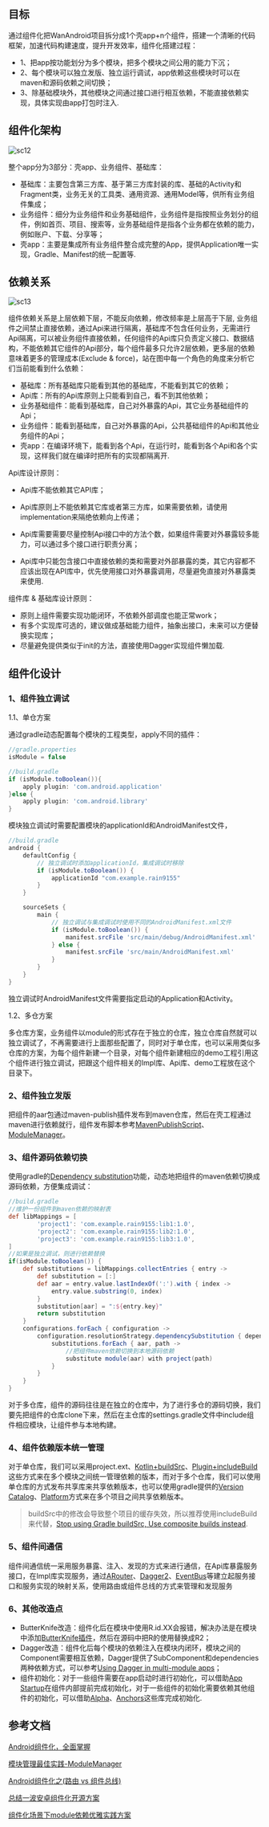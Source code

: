 ## 目标

通过组件化把WanAndroid项目拆分成1个壳app+n个组件，搭建一个清晰的代码框架，加速代码构建速度，提升开发效率，组件化搭建过程：

- 1、把app按功能划分为多个模块，把多个模块之间公用的能力下沉；
- 2、每个模块可以独立发版、独立运行调试，app依赖这些模块时可以在maven和源码依赖之间切换；
- 3、除基础模块外，其他模块之间通过接口进行相互依赖，不能直接依赖实现，具体实现由app打包时注入.

## 组件化架构

![sc12](/screenshots/sc12.png)

整个app分为3部分：壳app、业务组件、基础库：

- 基础库：主要包含第三方库、基于第三方库封装的库、基础的Activity和Fragment类，业务无关的工具类、通用资源、通用Model等，供所有业务组件集成；
- 业务组件：细分为业务组件和业务基础组件，业务组件是指按照业务划分的组件，例如首页、项目、搜索等，业务基础组件是指各个业务都在依赖的能力，例如账户、下载、分享等；
- 壳app：主要是集成所有业务组件整合成完整的App，提供Application唯一实现，Gradle、Manifest的统一配置等.

## 依赖关系

![sc13](/screenshots/sc13.png)

组件依赖关系是上层依赖下层，不能反向依赖，修改频率是上层高于下层,  业务组件之间禁止直接依赖，通过Api来进行隔离，基础库不包含任何业务，无需进行Api隔离，可以被业务组件直接依赖，任何组件的Api库只负责定义接口、数据结构，不能依赖其它组件的Api部分，每个组件最多只允许2层依赖，更多层的依赖意味着更多的管理成本(Exclude & force)，站在图中每一个角色的角度来分析它们当前能看到什么依赖：

- 基础库：所有基础库只能看到其他的基础库，不能看到其它的依赖；
- Api库：所有的Api库原则上只能看到自己，看不到其他依赖；
- 业务基础组件：能看到基础库，自己对外暴露的Api，其它业务基础组件的Api；
- 业务组件：能看到基础库，自己对外暴露的Api，公共基础组件的Api和其他业务组件的Api；
- 壳app：在编译环境下，能看到各个Api，在运行时，能看到各个Api和各个实现，这样我们就在编译时把所有的实现都隔离开.

Api库设计原则：

- Api库不能依赖其它API库；

- Api库原则上不能依赖其它库或者第三方库，如果需要依赖，请使用implementation来隔绝依赖向上传递；
- Api库需要需要尽量控制Api接口中的方法个数，如果组件需要对外暴露较多能力，可以通过多个接口进行职责分离；
- Api库中只能包含接口中直接依赖的类和需要对外部暴露的类，其它内容都不应该出现在API库中，优先使用接口对外暴露调用，尽量避免直接对外暴露类来使用.

组件库 & 基础库设计原则：

- 原则上组件需要实现功能闭环，不依赖外部调度也能正常work；
- 有多个实现库可选的，建议做成基础能力组件，抽象出接口，未来可以方便替换实现库；
- 尽量避免提供类似于init的方法，直接使用Dagger实现组件懒加载.

## 组件化设计

### 1、组件独立调试

1.1、单仓方案

通过gradle动态配置每个模块的工程类型，apply不同的插件：

```groovy
//gradle.properties
isModule = false

//build.gradle
if (isModule.toBoolean()){
    apply plugin: 'com.android.application'
}else {
    apply plugin: 'com.android.library'
}
```

模块独立调试时需要配置模块的applicationId和AndroidManifest文件，

```groovy
//build.gradle
android {
    defaultConfig {
        // 独立调试时添加applicationId，集成调试时移除
        if (isModule.toBoolean()) {
            applicationId "com.example.rain9155"
        }
    }

    sourceSets {
        main {
            // 独立调试与集成调试时使用不同的AndroidManifest.xml文件
            if (isModule.toBoolean()) {
                manifest.srcFile 'src/main/debug/AndroidManifest.xml'
            } else {
                manifest.srcFile 'src/main/AndroidManifest.xml'
            }
        }
    }
}
```

独立调试时AndroidManifest文件需要指定启动的Application和Activity。

1.2、多仓方案

多仓库方案，业务组件以module的形式存在于独立的仓库，独立仓库自然就可以独立调试了，不再需要进行上面那些配置了，同时对于单仓库，也可以采用类似多仓库的方案，为每个组件新建一个目录，对每个组件新建相应的demo工程引用这个组件进行独立调试，把跟这个组件相关的Impl库、Api库、demo工程放在这个目录下。

### 2、组件独立发版

把组件的aar包通过maven-publish插件发布到maven仓库，然后在壳工程通过maven进行依赖就行，组件发布脚本参考[MavenPublishScript](https://github.com/rain9155/MavenPublishScript)、[ModuleManager](https://github.com/theCakeOfCupid/ModuleManager)。

### 3、组件源码依赖切换

使用gradle的[Dependency substitution](https://docs.gradle.org/current/userguide/resolution_rules.html#sec:dependency_substitution_rules)功能，动态地把组件的maven依赖切换成源码依赖，方便集成调试：

```groovy
//build.gradle
//维护一份组件到maven依赖的映射表
def libMappings = [
        'project1': 'com.example.rain9155:lib1:1.0',
        'project2': 'com.example.rain9155:lib2:1.0',
        'project3': 'com.example.rain9155:lib3:1.0',
]
//如果是独立调试，则进行依赖替换
if(isModule.toBoolean()) {
    def substitutions = libMappings.collectEntries { entry ->
        def substitution = [:]
        def aar = entry.value.lastIndexOf(':').with { index ->
            entry.value.substring(0, index)
        }
        substitution[aar] = ":${entry.key}"
        return substitution
    }
    configurations.forEach { configuration ->
        configuration.resolutionStrategy.dependencySubstitution { dependencySubstitutions ->
            substitutions.forEach { aar, path ->
                //把组件maven依赖切换到本地源码依赖
                substitute module(aar) with project(path)
            }
        }
    }
}
```

对于多仓库，组件的源码往往是在独立的仓库中，为了进行多仓的源码切换，我们要先把组件的仓库clone下来，然后在主仓库的settings.gradle文件中include组件相应模块，让组件参与本地构建。

### 4、组件依赖版本统一管理

对于单仓库，我们可以采用project.ext、[Kotlin+buildSrc](https://juejin.cn/post/6844903615346245646)、[Plugin+includeBuild](https://juejin.cn/post/6844904169833234439)这些方式来在多个模块之间统一管理依赖的版本，而对于多个仓库，我们可以使用单仓库的方式发布共享库来共享依赖版本，也可以使用gradle提供的[Version Catalog](https://docs.gradle.org/current/userguide/platforms.html#sub:version-catalog)、[Platform](https://docs.gradle.org/current/userguide/platforms.html#sub:using-platform-to-control-transitive-deps)方式来在多个项目之间共享依赖版本。

> buildSrc中的修改会导致整个项目的缓存失效，所以推荐使用includeBuild来代替，[Stop using Gradle buildSrc, Use composite builds instead](https://proandroiddev.com/stop-using-gradle-buildsrc-use-composite-builds-instead-3c38ac7a2ab3).

### 5、组件间通信

组件间通信统一采用服务暴露、注入、发现的方式来进行通信，在Api库暴露服务接口，在Impl库实现服务，通过[ARouter](https://github.com/alibaba/ARouter)、[Dagger2](https://github.com/google/dagger)、[EventBus](https://github.com/greenrobot/EventBus)等建立起服务接口和服务实现的映射关系，使用路由或组件总线的方式来管理和发现服务

### 6、其他改造点

- ButterKnife改造：组件化后在模块中使用R.id.XX会报错，解决办法是在模块中添加[ButterKnife插件](https://github.com/JakeWharton/butterknife#library-projects)，然后在源码中把R的使用替换成R2；
- Dagger改造：组件化后每个模块的依赖注入在模块内闭环，模块之间的Component需要相互依赖，Dagger提供了SubComponent和dependencies两种依赖方式，可以参考[Using Dagger in multi-module apps](https://developer.android.com/training/dependency-injection/dagger-multi-module)；
- 组件初始化：对于一些组件需要在app启动时进行初始化，可以借助[App Startup](https://developer.android.com/topic/libraries/app-startup)在组件内部提前完成初始化，对于一些组件的初始化需要依赖其他组件的初始化，可以借助[Alpha](https://github.com/alibaba/alpha)、[Anchors](https://github.com/YummyLau/Anchors)这些库完成初始化.


## 参考文档

[Android组件化，全面掌握](https://juejin.cn/post/6881116198889586701)

[模块管理最佳实践-ModuleManager](https://juejin.cn/post/6986326399296471053#heading-9)

[Android组件化之(路由 vs 组件总线)](https://juejin.cn/post/6844903582374821901?share_token=6d6f0fd3-5148-4556-95b0-89346adc2e31)

[总结一波安卓组件化开源方案](https://juejin.cn/post/6844903565035569166)

[组件化场景下module依赖优雅实践方案](https://juejin.cn/post/6925629544946892813)
